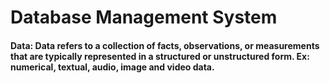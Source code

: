 # Database Management System

#### **Data:** Data refers to a collection of facts, observations, or measurements that are typically represented in a structured or unstructured form. Ex: numerical, textual, audio, image and video data.

####  
